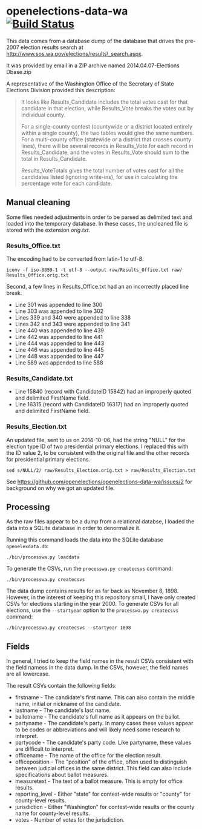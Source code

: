 # openelections-data-wa [![Build Status](https://github.com/openelections/openelections-data-wa/actions/workflows/format_tests.yml/badge.svg?branch=master)](https://github.com/openelections/openelections-data-wa/actions)

This data comes from a database dump of the database that drives the pre-2007 election results search at http://www.sos.wa.gov/elections/results\_search.aspx.

It was provided by email in a ZIP archive named 2014.04.07-Elections Dbase.zip

A representative of the Washington Office of the Secretary of State Elections Division provided this description:
 
> It looks like Results\_Candidate includes the total votes cast for that candidate in that election, while Results\_Vote breaks the votes out by individual county.
> 
> For a single-county contest (countywide or a district located entirely within a single county), the two tables would give the same numbers.  For a multi-county office (statewide or a district that crosses county lines), there will be several records in Results\_Vote for each record in Results\_Candidate, and the votes in Results\_Vote should sum to the total in Results\_Candidate.
> 
> Results\_VoteTotals gives the total number of votes cast for all the candidates listed (ignoring write-ins), for use in calculating the percentage vote for each candidate.

## Manual cleaning 

Some files needed adjustments in order to be parsed as delimited text and loaded into the temporary database.  In these cases, the uncleaned file is stored with the extension *orig.txt*.

### Results\_Office.txt

The encoding had to be converted from latin-1 to utf-8.

```
iconv -f iso-8859-1 -t utf-8 --output raw/Results_Office.txt raw/
Results_Office.orig.txt

```

Second, a few lines in Results\_Office.txt had an an incorrectly placed line break.

* Line 301 was appended to line 300
* Line 303 was appended to line 302
* Lines 339 and 340 were appended to line 338
* Lines 342 and 343 were appended to line 341
* Line 440 was appended to line 439
* Line 442 was appended to line 441
* Line 444 was appended to line 443
* Line 446 was appended to line 445
* Line 448 was appended to line 447
* Line 589 was appended to line 588

### Results\_Candidate.txt

* Line 15840 (record with CandidateID 15842) had an improperly quoted and delimited FirstName field.
* Line 16315 (record with CandidateID 16317) had an improperly quoted and delimited FirstName field.

### Results\_Election.txt

An updated file, sent to us on 2014-10-06, had the string "NULL" for the election type ID of two presidential primary elections. I replaced this with the ID value 2, to be consistent with the original file and the other records for presidential primary elections.

```
sed s/NULL/2/ raw/Results_Election.orig.txt > raw/Results_Election.txt
```

See https://github.com/openelections/openelections-data-wa/issues/2 for background on why we got an updated file.

## Processing

As the raw files appear to be a dump from a relational databse, I loaded the data into a SQLite database in order to denormalize it.

Running this command loads the data into the SQLite database ``openelexdata.db``:

```
./bin/processwa.py loaddata
```

To generate the CSVs, run the ``processwa.py createcsvs`` command:

```
./bin/processwa.py createcsvs
```

The data dump contains results for as far back as November 8, 1898.  However, in the interest of keeping this repository small, I have only created CSVs for elections starting in the year 2000.  To generate CSVs for all elections, use the ``--startyear`` option to the ``processwa.py createcsvs`` command:

```
./bin/processwa.py createcsvs --startyear 1898
```

## Fields

In general, I tried to keep the field names in the result CSVs consistent with the field namess in the data dump.  In the CSVs, however, the field names are all lowercase.

The result CSVs contain the following fields:

* firstname - The candidate's first name. This can also contain the middle name, initial or nickname of the candidate.
* lastname - The candidate's last name.
* ballotname - The candidate's full name as it appears on the ballot.
* partyname - The candidate's party.  In many cases these values appear to be codes or abbreviations and will likely need some research to interpret.
* partycode - The candidate's party code.  Like partyname, these values are difficult to interpret.
* officename - The name of the office for the election result.
* officeposition - The "position" of the office, often used to distinguish between judicial offices in the same district.  This field can also include specifications about ballot measures.
* measuretext - The text of a ballot measure.  This is empty for office results.
* reporting_level - Either "state" for contest-wide results or "county" for county-level results.
* jurisdiction - Either "Washington" for contest-wide results or the county name for county-level results.
* votes - Number of votes for the jurisdiction.  
